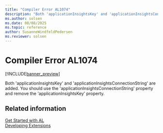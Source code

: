 ```yaml
---
title: "Compiler Error AL1074"
description: "Both 'applicationInsightsKey' and 'applicationInsightsConnectionString' are added."
ms.author: solsen
ms.date: 08/08/2025
ms.topic: reference
author: SusanneWindfeldPedersen
ms.reviewer: solsen
---
```

[//]: # (START>DO_NOT_EDIT)
[//]: # (IMPORTANT:Do not edit any of the content between here and the END>DO_NOT_EDIT.)
[//]: # (Any modifications should be made in the .xml files in the ModernDev repo.)
# Compiler Error AL1074

[!INCLUDE[banner_preview](../includes/banner_preview.md)]

Both 'applicationInsightsKey' and 'applicationInsightsConnectionString' are added. You should use the 'applicationInsightsConnectionString' property and remove the 'applicationInsightsKey' property.


[//]: # (IMPORTANT: END>DO_NOT_EDIT)
## Related information  
[Get Started with AL](../devenv-get-started.md)  
[Developing Extensions](../devenv-dev-overview.md)  